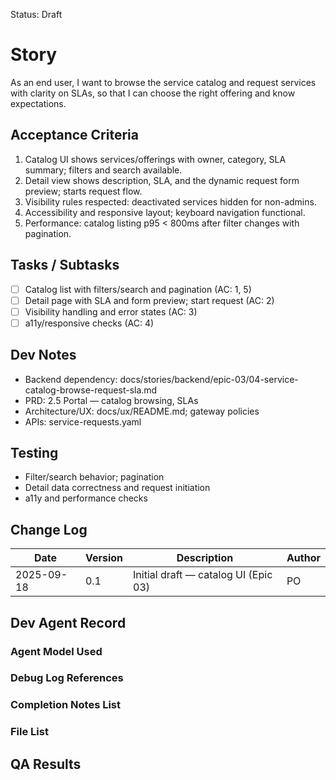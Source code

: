 Status: Draft

# Story
As an end user,
I want to browse the service catalog and request services with clarity on SLAs,
so that I can choose the right offering and know expectations.

## Acceptance Criteria
1. Catalog UI shows services/offerings with owner, category, SLA summary; filters and search available.
2. Detail view shows description, SLA, and the dynamic request form preview; starts request flow.
3. Visibility rules respected: deactivated services hidden for non-admins.
4. Accessibility and responsive layout; keyboard navigation functional.
5. Performance: catalog listing p95 < 800ms after filter changes with pagination.

## Tasks / Subtasks
- [ ] Catalog list with filters/search and pagination (AC: 1, 5)
- [ ] Detail page with SLA and form preview; start request (AC: 2)
- [ ] Visibility handling and error states (AC: 3)
- [ ] a11y/responsive checks (AC: 4)

## Dev Notes
- Backend dependency: docs/stories/backend/epic-03/04-service-catalog-browse-request-sla.md
- PRD: 2.5 Portal — catalog browsing, SLAs
- Architecture/UX: docs/ux/README.md; gateway policies
- APIs: service-requests.yaml

## Testing
- Filter/search behavior; pagination
- Detail data correctness and request initiation
- a11y and performance checks

## Change Log
| Date       | Version | Description                                    | Author |
|------------|---------|------------------------------------------------|--------|
| 2025-09-18 | 0.1     | Initial draft — catalog UI (Epic 03)          | PO     |

## Dev Agent Record

### Agent Model Used
<record at implementation time>

### Debug Log References
<links at implementation time>

### Completion Notes List
<notes at implementation time>

### File List
<files at implementation time>

## QA Results
<QA to fill>

